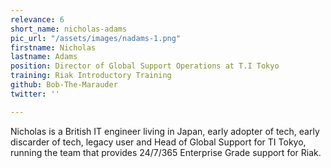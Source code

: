 ```yaml
---
relevance: 6
short_name: nicholas-adams
pic_url: "/assets/images/nadams-1.png"
firstname: Nicholas
lastname: Adams
position: Director of Global Support Operations at T.I Tokyo
training: Riak Introductory Training
github: Bob-The-Marauder
twitter: ''

---
```

Nicholas is a British IT engineer living in Japan, early adopter of tech, early discarder of tech, legacy user and Head of Global Support for TI Tokyo, running the team that provides 24/7/365 Enterprise Grade support for Riak.